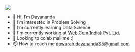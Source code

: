 ![](https://komarev.com/ghpvc/?username=kuromadara&color=blueviolet)

- 👋 Hi, I’m Dayananda
- 👀 I’m interested in Problem Solving
- 🌱 I’m currently learning Data Science
- 🔭 I'm currently working at [Web.Com(India) Pvt. Ltd.](https://www.webcomindia.biz/)  
- 💞️ Looking to colab mail me :)
- 📫 How to reach me dowarah.dayananda35@gmail.com


